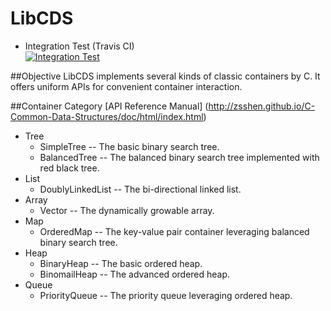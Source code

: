LibCDS
=============
+ Integration Test (Travis CI)  
[![Integration Test](https://travis-ci.org/ZSShen/C-Common-Data-Structures.svg?branch=master)](https://travis-ci.org/ZSShen/C-Common-Data-Structures)  

##Objective
LibCDS implements several kinds of classic containers by C. It offers uniform APIs for convenient container interaction.

##Container Category
[API Reference Manual] (http://zsshen.github.io/C-Common-Data-Structures/doc/html/index.html)
+ Tree  
  + SimpleTree -- The basic binary search tree.  
  + BalancedTree -- The balanced binary search tree implemented with red black tree.  
+ List
  + DoublyLinkedList -- The bi-directional linked list.
+ Array
  + Vector -- The dynamically growable array. 
+ Map
  + OrderedMap -- The key-value pair container leveraging balanced binary search tree.   
+ Heap
  + BinaryHeap -- The basic ordered heap.
  + BinomailHeap -- The advanced ordered heap.
+ Queue
  + PriorityQueue -- The priority queue leveraging ordered heap.
